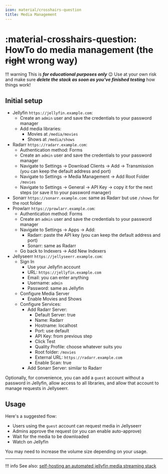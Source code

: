 ```yaml
---
icon: material/crosshairs-question
title: Media Management
---
```


# :material-crosshairs-question: HowTo do media management (the <s>right</s> wrong way)

!!! warning
    This is _**for educational purposes only**_ :wink: 
    Use at your own risk and make sure _**delete the stack as soon as you've finished testing**_ how things work!

## Initial setup

- Jellyfin `https://jellyfin.example.com`:
    - Create an `admin` user and save the credentials to your password manager
    - Add media libraries:
        - Movies at `/media/movies`
        - Shows at `/media/shows`
- Radarr `https://radarr.example.com`:
    - Authentication method: Forms
    - Create an `admin` user and save the credentials to your password manager
    - Navigate to Settings -> Download Clients -> Add -> Transmission (you can keep the default address and port)
    - Navigate to Settings -> Media Management -> Add Root Folder `/movies`
    - Navigate to Settings -> General -> API Key -> copy it for the next steps (or save it to your password manager)
- Sonarr `https://sonarr.example.com`: same as Radarr but use `/shows` for the root folder
- Prowlarr `https://prowlarr.example.com`:
    - Authentication method: Forms
    - Create an `admin` user and save the credentials to your password manager
    - Navigate to Settings -> Apps -> Add:
        - Radarr: paste the API key (you can keep the default address and port)
        - Sonarr: same as Radarr
    - Go back to Indexers -> Add New Indexers
- Jellyseerr `https://jellyseerr.example.com`:
    - Sign In
        - Use your Jellyfin account
        - URL: `https://jellyfin.example.com`
        - Email: you can enter anything
        - Username: `admin`
        - Password: same as Jellyfin
    - Configure Media Server
        - Enable Movies and Shows
    - Configure Services:
        - Add Radarr Server:
            - Default Server: true
            - Name: Radarr
            - Hostname: localhost
            - Port: use default
            - API Key: from previous step
            - Click Test
            - Quality Profile: choose whatever suits you
            - Root folder: `/movies`
            - External URL: `https://radarr.example.com`
            - Enable Scan: true
        - Add Sonarr Server: similar to Radarr

Optionally, for convenience, you can add a `guest` account without a password in Jellyfin,
allow access to all libraries, and allow that account to manage requests in Jellyseerr.

## Usage

Here's a suggested flow:

- Users using the `guest` account can request media in Jellyseerr
- Admins approve the request (or you can enable auto-approve)
- Wait for the media to be downloaded
- Watch on Jellyfin

You may need to increase the volume size depending on your usage.

---

!!! info
    See also: [self-hosting an automated jellyfin media streaming stack](../reference/external/self_host_an_automated_jellyfin_media_streaming_stack.md)
